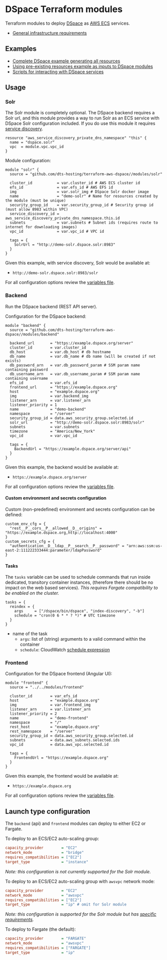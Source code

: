 # DSpace Terraform modules

Terraform modules to deploy [DSpace](https://dspace.lyrasis.org/) as
[AWS ECS](https://aws.amazon.com/ecs/) services.

- [General infrastructure requirements](REQS.md)

## Examples

- [Complete DSpace example generating all resources](examples/complete)
- [Using pre-existing resources example as inputs to DSpace modules](examples/services)
- [Scripts for interacting with DSpace services](examples/ops)

## Usage

### Solr

The Solr module is completely optional. The DSpace backend requires a Solr
url, and this module provides a way to run Solr as an ECS service with
DSpace Solr configuration included. If you do use this module it requires [service discovery](https://docs.aws.amazon.com/AmazonECS/latest/developerguide/service-discovery.html).

```hcl
resource "aws_service_discovery_private_dns_namespace" "this" {
  name = "dspace.solr"
  vpc  = module.vpc.vpc_id
}
```

Module configuration:

```hcl
module "solr" {
  source = "github.com/dts-hosting/terraform-aws-dspace//modules/solr"

  cluster_id           = var.cluster_id # AWS ECS cluster id
  efs_id               = var.efs_id # AWS EFS id
  img                  = var.solr_img # DSpace Solr docker image
  name                 = "demo-solr" # Name for resources created by the module (must be unique)
  security_group_id    = var.security_group_id # Security group id (must allow 8983 within VPC)
  service_discovery_id = aws_service_discovery_private_dns_namespace.this.id
  subnets              = var.subnets # Subnet ids (requires route to internet for downloading images)
  vpc_id               = var.vpc_id # VPC id

  tags = {
    SolrUrl = "http://demo-solr.dspace.solr:8983"
  }
}
```

Given this example, with service discovery, Solr would be available at:

- `http://demo-solr.dspace.solr:8983/solr`

For all configuration options review the [variables file](modules/solr/variables.tf).

### Backend

Run the DSpace backend (REST API server).

Configuration for the DSpace backend:

```hcl
module "backend" {
  source = "github.com/dts-hosting/terraform-aws-dspace//modules/backend"

  backend_url       = "https://example.dspace.org/server"
  cluster_id        = var.cluster_id
  db_host           = var.db_host # db hostname
  db_name           = var.db_name # db name (will be created if not exists)
  db_password_arn   = var.db_password_param # SSM param name containing password
  db_username_arn   = var.db_username_param # SSM param name containing username
  efs_id            = var.efs_id
  frontend_url      = "https://example.dspace.org"
  host              = "example.dspace.org"
  img               = var.backend_img
  listener_arn      = var.listener_arn
  listener_priority = 1
  name              = "demo-backend"
  namespace         = "/server"
  security_group_id = data.aws_security_group.selected.id
  solr_url          = "http://demo-solr.dspace.solr:8983/solr"
  subnets           = var.subnets
  timezone          = "America/New_York"
  vpc_id            = var.vpc_id

  tags = {
    BackendUrl = "https://example.dspace.org/server/api"
  }
}
```

Given this example, the backend would be available at:

- `https://example.dspace.org/server`

For all configuration options review the [variables file](modules/backend/variables.tf).

#### Custom environment and secrets configuration

Custom (non-predefined) environment and secrets configuration can be defined:

```hcl
custom_env_cfg = {
  "rest__P__cors__P__allowed__D__origins" = "https://example.dspace.org,http://localhost:4000"
}
custom_secrets_cfg = {
  "authentication__D__ldap__P__search__P__password" = "arn:aws:ssm:us-east-2:111222333444:parameter/ldapPassword"
}
```

#### Tasks

The `tasks` variable can be used to schedule commands that run inside dedicated,
transitory container instances, (therefore there should be no impact on the web
based services). _This requires Fargate compatibility to be enabled on the cluster._

```hcl
tasks = {
  reindex = {
    args     = ["/dspace/bin/dspace", "index-discovery", "-b"]
    schedule = "cron(0 6 * * ? *)" # UTC timezone
  }
}
```

- name of the task
  - `args`: list of (string) arguments to a valid command within the container
  - `schedule`: CloudWatch [schedule expression](https://docs.aws.amazon.com/AmazonCloudWatch/latest/events/ScheduledEvents.html)

### Frontend

Configuration for the DSpace frontend (Angular UI):

```hcl
module "frontend" {
  source = "../../modules/frontend"

  cluster_id        = var_efs_id
  host              = "example.dspace.org"
  img               = var.frontend_img
  listener_arn      = var.listener_arn
  listener_priority = 2
  name              = "demo-frontend"
  namespace         = "/"
  rest_host         = "example.dspace.org"
  rest_namespace    = "/server"
  security_group_id = data.aws_security_group.selected.id
  subnets           = data.aws_subnets.selected.ids
  vpc_id            = data.aws_vpc.selected.id

  tags = {
    FrontendUrl = "https://example.dspace.org"
  }
}
```

Given this example, the frontend would be available at:

- `https://example.dspace.org`

For all configuration options review the [variables file](modules/frontend/variables.tf).

## Launch type configuration

The `backend` (api) and `frontend` modules can deploy to either
EC2 or Fargate.

To deploy to an ECS/EC2 auto-scaling group:

```ini
capacity_provider        = "EC2"
network_mode             = "bridge"
requires_compatibilities = ["EC2"]
target_type              = "instance"
```

*Note: this configuration is not currently supported for the Solr module.*

To deploy to an ECS/EC2 auto-scaling group with `awsvpc` network mode:

```ini
capacity_provider        = "EC2"
network_mode             = "awsvpc"
requires_compatibilities = ["EC2"]
target_type              = "ip" # omit for Solr module
```

*Note: this configuration is supported for the Solr module but has
[specific requirements](https://docs.aws.amazon.com/AmazonECS/latest/developerguide/container-instance-eni.html).*

To deploy to Fargate (the default):

```ini
capacity_provider        = "FARGATE"
network_mode             = "awsvpc"
requires_compatibilities = ["FARGATE"]
target_type              = "ip"
```
